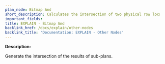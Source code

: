 ```yaml
---
plan_node: Bitmap And
short_description: Calculates the intersection of two physical row location bitmaps.
important_fields:
title: EXPLAIN - Bitmap And
backlink_href: /docs/explain/other-nodes
backlink_title: 'Documentation: EXPLAIN - Other Nodes'
---
```


**Description:**

Generate the intersection of the results of sub-plans.